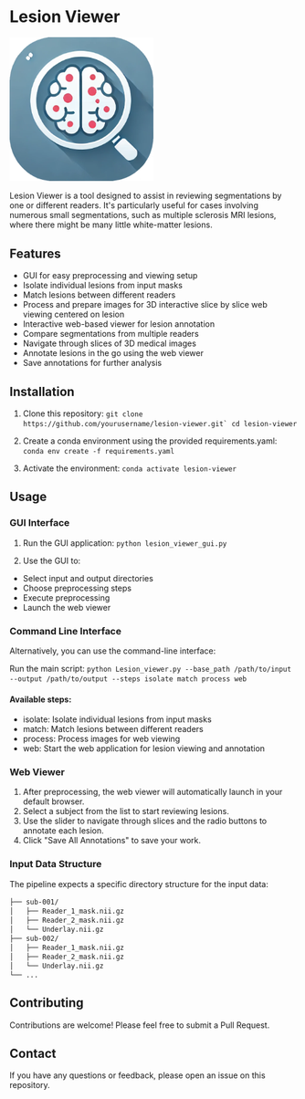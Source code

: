 # Lesion Viewer

<img src="static/images/icon.png" alt="Lesion Viewer Logo" width="50%" height="50%">

Lesion Viewer is a tool designed to assist in reviewing segmentations by one or different readers. It's particularly useful for cases involving numerous small segmentations, such as multiple sclerosis MRI lesions, where there might be many little white-matter lesions.

## Features

- GUI for easy preprocessing and viewing setup
- Isolate individual lesions from input masks
- Match lesions between different readers
- Process and prepare images for 3D interactive slice by slice web viewing centered on lesion
- Interactive web-based viewer for lesion annotation
- Compare segmentations from multiple readers
- Navigate through slices of 3D medical images
- Annotate lesions in the go using the web viewer 
- Save annotations for further analysis

## Installation

1. Clone this repository:
```git clone https://github.com/yourusername/lesion-viewer.git`
cd lesion-viewer```

2. Create a conda environment using the provided requirements.yaml:
```conda env create -f requirements.yaml```

3. Activate the environment:
```conda activate lesion-viewer```


## Usage
### GUI Interface

1. Run the GUI application:
```python lesion_viewer_gui.py```

2. Use the GUI to:
-  Select input and output directories
-  Choose preprocessing steps
-  Execute preprocessing
-  Launch the web viewer



### Command Line Interface
Alternatively, you can use the command-line interface:

Run the main script:
```python Lesion_viewer.py --base_path /path/to/input --output /path/to/output --steps isolate match process web```

#### Available steps:
- isolate: Isolate individual lesions from input masks
- match: Match lesions between different readers
- process: Process images for web viewing
- web: Start the web application for lesion viewing and annotation

### Web Viewer

1. After preprocessing, the web viewer will automatically launch in your default browser.
2. Select a subject from the list to start reviewing lesions.
3. Use the slider to navigate through slices and the radio buttons to annotate each lesion.
4. Click "Save All Annotations" to save your work.

### Input Data Structure
The pipeline expects a specific directory structure for the input data:

```base_path/
├── sub-001/
│   ├── Reader_1_mask.nii.gz
│   ├── Reader_2_mask.nii.gz
│   └── Underlay.nii.gz
├── sub-002/
│   ├── Reader_1_mask.nii.gz
│   ├── Reader_2_mask.nii.gz
│   └── Underlay.nii.gz
└── ...
```

## Contributing
Contributions are welcome! Please feel free to submit a Pull Request.

## Contact
If you have any questions or feedback, please open an issue on this repository.
